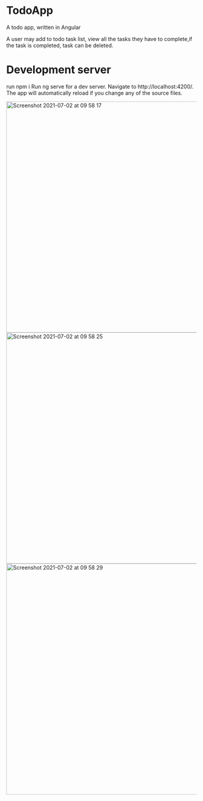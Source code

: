 # TodoApp

A todo app, written in Angular

A user may add to todo task list, view all the tasks they have to complete,if the task is completed, task can be deleted.


# Development server

run npm i
Run ng serve for a dev server. Navigate to http://localhost:4200/. The app will automatically reload if you change any of the source files.

<img width="612" alt="Screenshot 2021-07-02 at 09 58 17" src="https://user-images.githubusercontent.com/82220073/124242040-a17fb300-db1c-11eb-8f29-b144ee43b0b1.png">
<img width="612" alt="Screenshot 2021-07-02 at 09 58 25" src="https://user-images.githubusercontent.com/82220073/124242052-a2b0e000-db1c-11eb-9b78-934d121cb4b1.png">
<img width="612" alt="Screenshot 2021-07-02 at 09 58 29" src="https://user-images.githubusercontent.com/82220073/124242056-a3497680-db1c-11eb-8272-57a3067cefdb.png">

